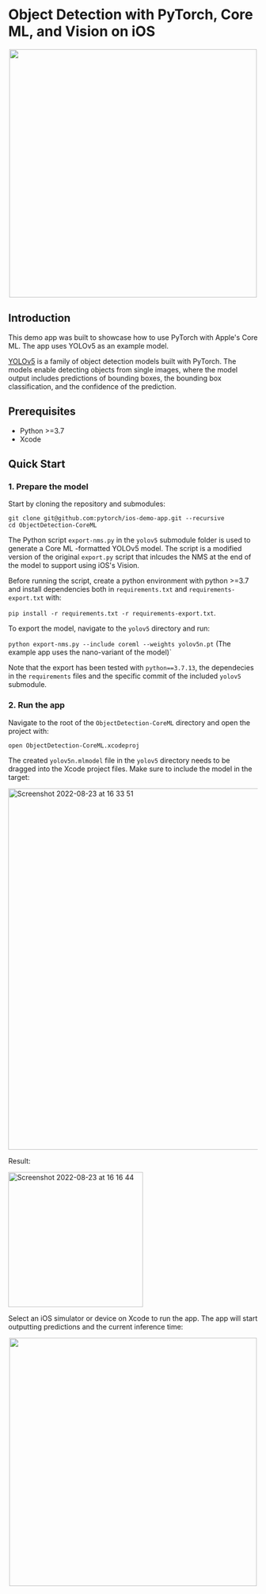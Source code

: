 # Object Detection with PyTorch, Core ML, and Vision on iOS

<p align="center">
  <img src="https://user-images.githubusercontent.com/4254623/186172821-8fc8765b-bc86-4c31-ab44-b2e83d5d7646.PNG" align="center" height="500">
</p>

## Introduction
This demo app was built to showcase how to use PyTorch with Apple's Core ML. The app uses YOLOv5 as an example model.

[YOLOv5](https://github.com/ultralytics/yolov5) is a family of object detection models built with PyTorch. The models enable detecting objects from single images, where the model output includes predictions of bounding boxes, the bounding box classification, and the confidence of the prediction.


## Prerequisites

* Python >=3.7 
* Xcode

## Quick Start

### 1. Prepare the model

Start by cloning the repository and submodules:

```
git clone git@github.com:pytorch/ios-demo-app.git --recursive
cd ObjectDetection-CoreML
```


The Python script `export-nms.py` in the `yolov5` submodule folder is used to generate a Core ML -formatted YOLOv5 model. The script is a modified version of the original `export.py` script that inlcudes the NMS at the end of the model to support using iOS's Vision.

Before running the script, create a python environment with python >=3.7 and install dependencies both in `requirements.txt` and `requirements-export.txt` with:

`pip install -r requirements.txt -r requirements-export.txt`.

To export the model, navigate to the `yolov5` directory and run:

`python export-nms.py --include coreml --weights yolov5n.pt` (The example app uses the nano-variant of the model)`

Note that the export has been tested with `python==3.7.13`, the dependecies in the `requirements` files and the specific commit of the included `yolov5` submodule.


### 2. Run the app

Navigate to the root of the `ObjectDetection-CoreML` directory and open the project with:

`open ObjectDetection-CoreML.xcodeproj`

The created `yolov5n.mlmodel` file in the `yolov5` directory needs to be dragged into the Xcode project files. Make sure to include the model in the target:

<img width="728" alt="Screenshot 2022-08-23 at 16 33 51" src="https://user-images.githubusercontent.com/4254623/186171710-bd66207a-c033-4ffc-965a-f0e92b4f4794.png">

Result:

<img width="272" alt="Screenshot 2022-08-23 at 16 16 44" src="https://user-images.githubusercontent.com/4254623/186167846-65da530a-0c6f-4cf2-9610-77093163d5f4.png">

Select an iOS simulator or device on Xcode to run the app. The app will start outputting predictions and the current inference time:

<p align="center">
  <img src="https://user-images.githubusercontent.com/4254623/186172821-8fc8765b-bc86-4c31-ab44-b2e83d5d7646.PNG" align="center" height="500">
</p>
